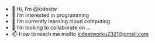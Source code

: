 - 👋 Hi, I’m @kidestw
- 👀 I’m interested in programming
- 🌱 I’m currently learning cloud computing
- 💞️ I’m looking to collaborate on ...
- 📫 How to reach me mailto kidestworku2321@gmail.com

<!---
kidestw/kidestw is a ✨ special ✨ repository because its `README.md` (this file) appears on your GitHub profile.
You can click the Preview link to take a look at your changes.
--->
